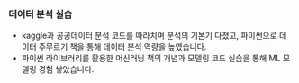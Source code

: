 ### 데이터 분석 실습

- kaggle과 공공데이터 분석 코드를 따라치며 분석의 기본기 다졌고, 파이썬으로 데이터 주무르기 책을 통해 데이터 분석 역량을 높였습니다.
- 파이썬 라이브러리를 활용한 머신러닝 책의 개념과 모델링 코드 실습을 통해 ML 모델링 경험 쌓았습니다.